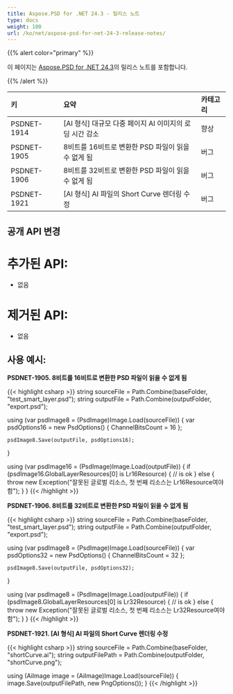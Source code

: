 ```yaml
---
title: Aspose.PSD for .NET 24.3 - 릴리스 노트
type: docs
weight: 100
url: /ko/net/aspose-psd-for-net-24-3-release-notes/
---
```


{{% alert color="primary" %}}

이 페이지는 [Aspose.PSD for .NET 24.3](https://www.nuget.org/packages/Aspose.PSD/)의 릴리스 노트를 포함합니다.

{{% /alert %}}

| **키**     | **요약**                                                          | **카테고리** |
|:------------|:---------------------------------------------------------------------|:------------|
| PSDNET-1914 | [AI 형식] 대규모 다중 페이지 AI 이미지의 로딩 시간 감소         |     향상     |
| PSDNET-1905 | 8비트를 16비트로 변환한 PSD 파일이 읽을 수 없게 됨 |     버그     |
| PSDNET-1906 | 8비트를 32비트로 변환한 PSD 파일이 읽을 수 없게 됨 |     버그     |
| PSDNET-1921 | [AI 형식] AI 파일의 Short Curve 렌더링 수정                 |     버그     |

## **공개 API 변경**
# **추가된 API:**
- 없음

# **제거된 API:**
- 없음

## **사용 예시:**

**PSDNET-1905. 8비트를 16비트로 변환한 PSD 파일이 읽을 수 없게 됨**

{{< highlight csharp >}}
string sourceFile = Path.Combine(baseFolder, "test_smart_layer.psd");
string outputFile = Path.Combine(outputFolder, "export.psd");

using (var psdImage8 = (PsdImage)Image.Load(sourceFile))
{
    var psdOptions16 = new PsdOptions()
    {
        ChannelBitsCount = 16
    };

    psdImage8.Save(outputFile, psdOptions16);
}

using (var psdImage16 = (PsdImage)Image.Load(outputFile))
{
    if (psdImage16.GlobalLayerResources[0] is Lr16Resource)
    {
        // is ok
    }
    else
    {
        throw new Exception("잘못된 글로벌 리소스, 첫 번째 리소스는 Lr16Resource여야 함");
    }
}
{{< /highlight >}}

**PSDNET-1906. 8비트를 32비트로 변환한 PSD 파일이 읽을 수 없게 됨**

{{< highlight csharp >}}
string sourceFile = Path.Combine(baseFolder, "test_smart_layer.psd");
string outputFile = Path.Combine(outputFolder, "export.psd");

using (var psdImage8 = (PsdImage)Image.Load(sourceFile))
{
    var psdOptions32 = new PsdOptions()
    {
        ChannelBitsCount = 32
    };

    psdImage8.Save(outputFile, psdOptions32);
}

using (var psdImage8 = (PsdImage)Image.Load(outputFile))
{
    if (psdImage8.GlobalLayerResources[0] is Lr32Resource)
    {
        // is ok
    }
    else
    {
        throw new Exception("잘못된 글로벌 리소스, 첫 번째 리소스는 Lr32Resource여야 함");
    }
}
{{< /highlight >}}

**PSDNET-1921. [AI 형식] AI 파일의 Short Curve 렌더링 수정**

{{< highlight csharp >}}
string sourceFile = Path.Combine(baseFolder, "shortCurve.ai");
string outputFilePath = Path.Combine(outputFolder, "shortCurve.png");

using (AiImage image = (AiImage)Image.Load(sourceFile))
{
    image.Save(outputFilePath, new PngOptions());
}
{{< /highlight >}}
